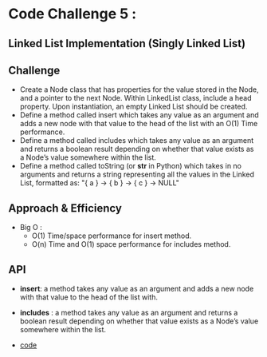 # Code Challenge 5 :
## Linked List Implementation (Singly Linked List)

## Challenge
* Create a Node class that has properties for the value stored in the Node, and a pointer to the next Node. Within LinkedList class, include a head property. Upon instantiation, an empty Linked List should be created.
* Define a method called insert which takes any value as an argument and adds a new node with that value to the head of the list with an O(1) Time performance.
* Define a method called includes which takes any value as an argument and returns a boolean result depending on whether that value exists as a Node’s value somewhere within the list.
* Define a method called toString (or __str__ in Python) which takes in no arguments and returns a string representing all the values in the Linked List, formatted as: "{ a } -> { b } -> { c } -> NULL"
## Approach & Efficiency
* Big O :
  - O(1) Time/space performance for insert method.
  - O(n) Time and O(1) space performance for includes method.
## API
* **insert**: a method takes any value as an argument and adds a new node with that value to the head of the list with.

* **includes** : a method takes any value as an argument and returns a boolean result depending on whether that value exists as a Node’s value somewhere within the list.

* [code](linked_list.py)

